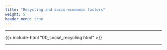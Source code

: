 ```yaml
---
title: "Recycling and socio-economic factors"
weight: 5
header_menu: true
---
```


---

{{< include-html "00_social_recycling.html" >}}

---
